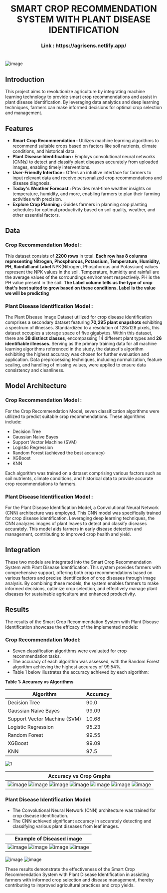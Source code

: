 <div align="center">
    <h1>SMART CROP RECOMMENDATION SYSTEM WITH PLANT DISEASE IDENTIFICATION</h1>
</div>

<div align="center">
    <h3>Link : https://agrisens.netlify.app/ </h3>
</div>

# 
![image](https://github.com/ravikant-diwakar/AgriSens-SMART-CROP-RECOMMENDATION-SYSTEM-WITH-PLANT-DISEASE-IDENTIFICATION/assets/110620635/e6a4a6be-7c42-4155-ab16-6585ebb026f5)

## Introduction

This project aims to revolutionize agriculture by integrating machine learning technology to provide smart crop recommendations and assist in plant disease identification. By leveraging data analytics and deep learning techniques, farmers can make informed decisions for optimal crop selection and management.

## Features

- **Smart Crop Recommendation :** Utilizes machine learning algorithms to recommend suitable crops based on factors like soil nutrients, climate conditions, and historical data.
- **Plant Disease Identification :** Employs convolutional neural networks (CNNs) to detect and classify plant diseases accurately from uploaded images, enabling timely interventions.
- **User-Friendly Interface :** Offers an intuitive interface for farmers to input relevant data and receive personalized crop recommendations and disease diagnosis.
- **Today's Weather Forecast :** Provides real-time weather insights on temperature, humidity, and more, enabling farmers to plan their farming activities with precision.
- **Explore Crop Planning :** Guides farmers in planning crop planting schedules for optimal productivity based on soil quality, weather, and other essential factors.

## Data

### Crop Recommendation Model :
This dataset consists of **2200 rows** in total.
**Each row has 8 columns representing Nitrogen, Phosphorous, Potassium, Temperature, Humidity, PH, Rainfall and Label**
NPK(Nitrogen, Phosphorous and Potassium) values represent the NPK values in the soil. Temperature, humidity and rainfall are the average values of the sorroundings environment respectively. PH is the PH value present in the soil. **The Label column tells us the type of crop that's best suited to grow based on these conditions.
Label is the value we will be predicting**

### Plant Disease Identification Model :
The Plant Disease Image Dataset utilized for crop disease identification comprises a secondary dataset featuring **70,295 plant snapshots** exhibiting a spectrum of illnesses. Standardized to a resolution of 128x128 pixels, this dataset occupies a storage space of five gigabytes. Within this dataset, there are **38 distinct classes**, encompassing 14 different plant types and **26 identifiable illnesses**. Serving as the primary training data for all machine learning algorithms referenced in the study, the dataset's algorithm exhibiting the highest accuracy was chosen for further evaluation and application. Data preprocessing techniques, including normalization, feature scaling, and handling of missing values, were applied to ensure data consistency and cleanliness.

## Model Architecture

### Crop Recommendation Model :
   
For the Crop Recommendation Model, seven classification algorithms were utilized to predict suitable crop recommendations. These algorithms include:

- Decision Tree
- Gaussian Naive Bayes
- Support Vector Machine (SVM)
- Logistic Regression
- Random Forest (achieved the best accuracy)
- XGBoost
- KNN
  
Each algorithm was trained on a dataset comprising various factors such as soil nutrients, climate conditions, and historical data to provide accurate crop recommendations to farmers.

### Plant Disease Identification Model :
   
For the Plant Disease Identification Model, a Convolutional Neural Network (CNN) architecture was employed. This CNN model was specifically trained for crop disease identification. Leveraging deep learning techniques, the CNN analyzes images of plant leaves to detect and classify diseases accurately. This model aids farmers in early disease detection and management, contributing to improved crop health and yield.

## Integration

These two models are integrated into the Smart Crop Recommendation System with Plant Disease Identification. This system provides farmers with comprehensive support, offering both crop recommendations based on various factors and precise identification of crop diseases through image analysis. By combining these models, the system enables farmers to make informed decisions, optimize crop selection, and effectively manage plant diseases for sustainable agriculture and enhanced productivity.

## Results

The results of the Smart Crop Recommendation System with Plant Disease Identification showcase the efficacy of the implemented models:

### Crop Recommendation Model:
- Seven classification algorithms were evaluated for crop recommendation tasks.
- The accuracy of each algorithm was assessed, with the Random Forest algorithm achieving the highest accuracy of 99.54%.
- Table 1 below illustrates the accuracy achieved by each algorithm:

**Table 1: Accuracy vs Algorithms**

| Algorithm            | Accuracy   |
|----------------------|------------|
| Decision Tree        | 90.0       |
| Gaussian Naive Bayes| 99.09      |
| Support Vector Machine (SVM) | 10.68 |
| Logistic Regression  | 95.23      |
| Random Forest        | 99.55      |
| XGBoost              | 99.09      |
| KNN                  | 97.5       |


![1](https://github.com/ravikant-diwakar/AgriSens-SMART-CROP-RECOMMENDATION-SYSTEM-WITH-PLANT-DISEASE-IDENTIFICATION/assets/110620635/604bd0b3-5161-48e2-aef0-28267fd85aac)

| Accuracy vs Crop Graphs |
| ------------------------|
| ![image](https://github.com/ravikant-diwakar/AgriSens-SMART-CROP-RECOMMENDATION-SYSTEM-WITH-PLANT-DISEASE-IDENTIFICATION/assets/110620635/7a268735-3af0-4849-9ea5-6cfbe92f0e23) ![image](https://github.com/ravikant-diwakar/AgriSens-SMART-CROP-RECOMMENDATION-SYSTEM-WITH-PLANT-DISEASE-IDENTIFICATION/assets/110620635/6792cbce-4ecd-4827-916d-9c726e141547) ![image](https://github.com/ravikant-diwakar/AgriSens-SMART-CROP-RECOMMENDATION-SYSTEM-WITH-PLANT-DISEASE-IDENTIFICATION/assets/110620635/38bdda26-5c84-427c-93a6-5bc26239f6a6) ![image](https://github.com/ravikant-diwakar/AgriSens-SMART-CROP-RECOMMENDATION-SYSTEM-WITH-PLANT-DISEASE-IDENTIFICATION/assets/110620635/577be114-0ac3-4e1a-a29a-7798b49384fd) ![image](https://github.com/ravikant-diwakar/AgriSens-SMART-CROP-RECOMMENDATION-SYSTEM-WITH-PLANT-DISEASE-IDENTIFICATION/assets/110620635/a377680d-bd09-4e8e-a3c5-e9a064826f85) ![image](https://github.com/ravikant-diwakar/AgriSens-SMART-CROP-RECOMMENDATION-SYSTEM-WITH-PLANT-DISEASE-IDENTIFICATION/assets/110620635/b120061b-3bf3-4ebb-9cc0-145d17a7f995) ![image](https://github.com/ravikant-diwakar/AgriSens-SMART-CROP-RECOMMENDATION-SYSTEM-WITH-PLANT-DISEASE-IDENTIFICATION/assets/110620635/8683cc6e-be9d-4d38-b114-5e7076cd75c6) |

### Plant Disease Identification Model:
- The Convolutional Neural Network (CNN) architecture was trained for crop disease identification.
- The CNN achieved significant accuracy in accurately detecting and classifying various plant diseases from leaf images.

| **Example of Diseased image** |
| ------------------------------|
| ![image](https://github.com/ravikant-diwakar/AgriSens-SMART-CROP-RECOMMENDATION-SYSTEM-WITH-PLANT-DISEASE-IDENTIFICATION/assets/110620635/2f230981-13b5-4010-a346-595c90fb6b32) ![image](https://github.com/ravikant-diwakar/AgriSens-SMART-CROP-RECOMMENDATION-SYSTEM-WITH-PLANT-DISEASE-IDENTIFICATION/assets/110620635/4219025a-0319-4b72-847f-b063c06ced0c) ![image](https://github.com/ravikant-diwakar/AgriSens-SMART-CROP-RECOMMENDATION-SYSTEM-WITH-PLANT-DISEASE-IDENTIFICATION/assets/110620635/2ece067b-5f8c-46d6-b05f-d1517aaf62a9) ![image](https://github.com/ravikant-diwakar/AgriSens-SMART-CROP-RECOMMENDATION-SYSTEM-WITH-PLANT-DISEASE-IDENTIFICATION/assets/110620635/cdb08134-7177-4df9-841d-1f9d3f171085) |

![image](https://github.com/ravikant-diwakar/AgriSens-SMART-CROP-RECOMMENDATION-SYSTEM-WITH-PLANT-DISEASE-IDENTIFICATION/assets/110620635/71e95ae9-05df-44dd-8192-133180981113)
![image](https://github.com/ravikant-diwakar/AgriSens-SMART-CROP-RECOMMENDATION-SYSTEM-WITH-PLANT-DISEASE-IDENTIFICATION/assets/110620635/9a11536a-8480-41cd-8099-9c0cec2c2c62)


These results demonstrate the effectiveness of the Smart Crop Recommendation System with Plant Disease Identification in assisting farmers with informed crop selection and disease management, thereby contributing to improved agricultural practices and crop yields.
